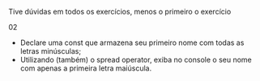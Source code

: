 Tive dúvidas em todos os exercícios, menos o primeiro o exercício

02

- Declare uma const que armazena seu primeiro nome com todas as letras
  minúsculas;
- Utilizando (também) o spread operator, exiba no console o seu nome com
  apenas a primeira letra maiúscula.

<script>
  // Para fazer o exercício é simples, é apenas criar um array, onde o primeiro índice da string vai possui o primeira letra maiúscula, logo em seguida um spread operator e como vai transformar a string em array, podemos utilizar o slice(1), onde vai cortar a primeira letra e ir até o final da string, feito isso vai gerar um array e para transformar em string novamente podemos utilizar o método join()
  const myName = 'rickson'
  console.log([myName[0].toUpperCase(), ...myName.slice(1)].join(''))
  // Obs: o spread operator não pode ser concatenado, então para ficar digamos que na mesma situação de uma concatenação, é necessário envolver em um array, assim conseguimos concatenar
</script>
